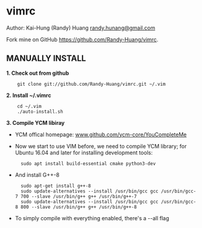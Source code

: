 vimrc
=====
Author: Kai-Hung (Randy) Huang <randy.hunang@gmail.com>

Fork mine on GitHub https://github.com/Randy-Huang/vimrc.

MANUALLY INSTALL
----------------

**1. Check out from github**

        git clone git://github.com/Randy-Huang/vimrc.git ~/.vim

**2. Install ~/.vimrc**  
    
        cd ~/.vim
        ./auto-install.sh
        
**3. Compile YCM libiray**        
* YCM offical homepage: www.github.com/ycm-core/YouCompleteMe
        
* Now we start to use VIM before, we need to compile YCM library; for Ubuntu 16.04 and later for installing development tools:

        sudo apt install build-essential cmake python3-dev
         
* And install G++-8 
       
        sudo apt-get install g++-8
        sudo update-alternatives --install /usr/bin/gcc gcc /usr/bin/gcc-7 700 --slave /usr/bin/g++ g++ /usr/bin/g++-7
        sudo update-alternatives --install /usr/bin/gcc gcc /usr/bin/gcc-8 800 --slave /usr/bin/g++ g++ /usr/bin/g++-8        
                
* To simply compile with everything enabled, there's a --all flag 

